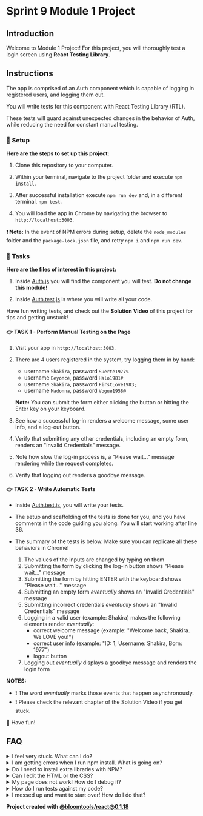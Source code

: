 # Sprint 9 Module 1 Project

## Introduction

Welcome to Module 1 Project! For this project, you will thoroughly test a login screen using **React Testing Library**.

## Instructions

The app is comprised of an Auth component which is capable of logging in registered users, and logging them out.

You will write tests for this component with React Testing Library (RTL).

These tests will guard against unexpected changes in the behavior of Auth, while reducing the need for constant manual testing.

### 💾 Setup

**Here are the steps to set up this project:**

1. Clone this repository to your computer.

2. Within your terminal, navigate to the project folder and execute `npm install`.

3. After successful installation execute `npm run dev` and, in a different terminal, `npm test`.

4. You will load the app in Chrome by navigating the browser to `http://localhost:3003`.

**❗ Note:** In the event of NPM errors during setup, delete the `node_modules` folder and the `package-lock.json` file, and retry `npm i` and `npm run dev`.

### 🥷 Tasks

**Here are the files of interest in this project:**

1. Inside [Auth.js](./frontend/components/Auth.js) you will find the component you will test. **Do not change this module!**

2. Inside [Auth.test.js](./frontend/components/Auth.test.js) is where you will write all your code.

Have fun writing tests, and check out the **Solution Video** of this project for tips and getting unstuck!

#### 👉 TASK 1 - Perform Manual Testing on the Page

1. Visit your app in `http://localhost:3003`.

2. There are 4 users registered in the system, try logging them in by hand:
    - username `Shakira`, password `Suerte1977%`
    - username `Beyoncé`, password `Halo1981#`
    - username `Shakira`, password `FirstLove1983;`
    - username `Madonna`, password `Vogue1958@`

    **Note:** You can submit the form either clicking the button or hitting the Enter key on your keyboard.

3. See how a successful log-in renders a welcome message, some user info, and a log-out button.

4. Verify that submitting any other credentials, including an empty form, renders an "Invalid Credentials" message.

5. Note how slow the log-in process is, a "Please wait..." message rendering while the request completes.

6. Verify that logging out renders a goodbye message.

#### 👉 TASK 2 - Write Automatic Tests

- Inside [Auth.test.js](./frontend/components/Auth.test.js), you will write your tests.

- The setup and scaffolding of the tests is done for you, and you have comments in the code guiding you along. You will start working after line 36.

- The summary of the tests is below. Make sure you can replicate all these behaviors in Chrome!

  1. The values of the inputs are changed by typing on them
  2. Submitting the form by clicking the log-in button shows "Please wait..." message
  3. Submitting the form by hitting ENTER with the keyboard shows "Please wait..." message
  4. Submitting an empty form _eventually_ shows an "Invalid Credentials" message
  5. Submitting incorrect credentials _eventually_ shows an "Invalid Credentials" message
  6. Logging in a valid user (example: Shakira) makes the following elements render _eventually_:
      - correct welcome message (example: "Welcome back, Shakira. We LOVE you!")
      - correct user info (example: "ID: 1, Username: Shakira, Born: 1977")
      - logout button
  7. Logging out _eventually_ displays a goodbye message and renders the login form

**NOTES:**

- ❗ The word _eventually_ marks those events that happen asynchronously.
- ❗ Please check the relevant chapter of the Solution Video if you get stuck.

👋 Have fun!

## FAQ

<details>
  <summary>I feel very stuck. What can I do?</summary>

Check out the Solution Video for this project in your learning platform. In it, an industry expert will walk you through their thinking in detail while they solve the tasks. The Solution Videos are highly recommended even if you are not stuck: you will learn lots of tricks.

</details>

<details>
  <summary>I am getting errors when I run npm install. What is going on?</summary>

This project requires Node to be correctly installed on your computer to work. Sometimes Node can be installed but misconfigured. Try deleting `node_modules` and running `npm install`. If that fails, try deleting both `node_modules` and `package-lock.json` before reinstalling. If all fails, please request support!

</details>

<details>
  <summary>Do I need to install extra libraries with NPM?</summary>

No. Everything you need should be installed already.

</details>

<details>
  <summary>Can I edit the HTML or the CSS?</summary>

That's probably not a great idea. Why do you want to do that?

</details>

<details>
  <summary>My page does not work! How do I debug it?</summary>

The app should work as-is. If your freshly cloned project does not work correctly in Chrome, please make sure to `npm install` and `npm run dev` inside the project folder.

</details>

<details>
  <summary>How do I run tests against my code?</summary>

Execute `npm test` inside the project folder.

</details>

<details>
  <summary>I messed up and want to start over! How do I do that?</summary>

Do NOT delete your repository from GitHub! Instead, commit frequently as you work. Make a commit after each test. This in practice creates restore points you can use should you wreak havoc with your app. If you find yourself in a mess, use git reset --hard to simply discard all changes to your code since your last commit. If you are dead-set on restarting the challenge from scratch, you can do this with Git as well. Research how to reset hard to a specific commit.

</details>

**Project created with [@bloomtools/react@0.1.18](https://github.com/bloominstituteoftechnology/npm-tools-react)**
